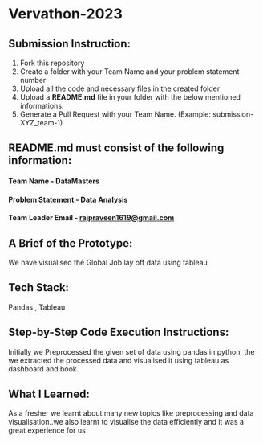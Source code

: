# Vervathon-2023

## Submission Instruction:
  1. Fork this repository
  2. Create a folder with your Team Name and your problem statement number
  3. Upload all the code and necessary files in the created folder
  4. Upload a **README.md** file in your folder with the below mentioned informations.
  5. Generate a Pull Request with your Team Name. (Example: submission-XYZ_team-1)

## README.md must consist of the following information:

#### Team Name - DataMasters
#### Problem Statement - Data Analysis 
#### Team Leader Email - rajpraveen1619@gmail.com

## A Brief of the Prototype:
  We have visualised the Global Job lay off data using tableau
  
## Tech Stack: 
   Pandas , Tableau
   
## Step-by-Step Code Execution Instructions:
  Initially we Preprocessed the given set of data using pandas in python, the we extracted the processed data and visualised it using tableau as dashboard and book.
  
## What I Learned:
   As a fresher we learnt about many new topics like preprocessing and data visualisation..we also learnt to visualise the data efficiently and it was a great experience for us